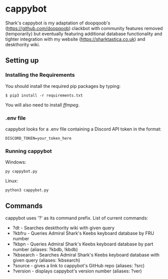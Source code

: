 # cappybot
Shark's cappybot is my adaptation of doopqoob's (https://github.com/doopqoob) clackbot with community features removed (temporarily) but eventually featuring additional database functionality and tighter integration with my website (https://sharktastica.co.uk) and deskthority wiki.

## Setting up

### Installing the Requirements
You should install the required pip packages by typing:

    $ pip3 install -r requirements.txt

You will also need to install _ffmpeg_.

### .env file
cappybot looks for a .env file containing a Discord API token in the format:

    DISCORD_TOKEN=your_token_here

### Running cappybot
Windows:

    py cappybot.py
Linux:

    python3 cappybot.py

## Commands
cappybot uses '?' as its command prefix. List of current commands:
* ?dt - Searches deskthority wiki with given query
* ?kbfru - Queries Admiral Shark's Keebs keyboard database by FRU number
* ?kbpn - Queries Admiral Shark's Keebs keyboard database by part number (aliases: ?kbdb, !kbdb)
* ?kbsearch - Searches Admiral Shark's Keebs keyboard database with given query (aliases: !kbsearch)
* ?source - gives a link to cappybot's GitHub repo (aliases: ?src)
* ?version - displays cappybot's version number (aliases: ?ver)